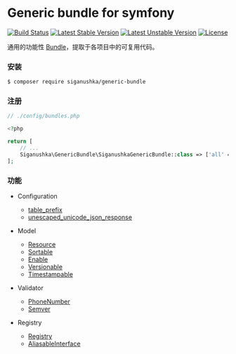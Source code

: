 # Generic bundle for symfony

[![Build Status](https://travis-ci.org/siganushka/generic-bundle.svg?branch=master)](https://travis-ci.org/siganushka/generic-bundle)
[![Latest Stable Version](https://poser.pugx.org/siganushka/generic-bundle/v/stable)](https://packagist.org/packages/siganushka/generic-bundle)
[![Latest Unstable Version](https://poser.pugx.org/siganushka/generic-bundle/v/unstable)](https://packagist.org/packages/siganushka/generic-bundle)
[![License](https://poser.pugx.org/siganushka/generic-bundle/license)](https://packagist.org/packages/siganushka/generic-bundle)

通用的功能性 [Bundle](https://symfony.com/doc/current/bundles.html)，提取于各项目中的可复用代码。

### 安装

```bash
$ composer require siganushka/generic-bundle
```

### 注册

```php
// ./config/bundles.php

<?php

return [
    // ...
    Siganushka\GenericBundle\SiganushkaGenericBundle::class => ['all' => true],
];
```

### 功能

- Configuration
	- [table_prefix](docs/configuration/table_prefix.md)
	- [unescaped_unicode_json_response](docs/configuration/unescaped_unicode_json_response.md)

- Model
	- [Resource](docs/model/resource.md)
	- [Sortable](docs/model/sortable.md)
	- [Enable](docs/model/enable.md)
	- [Versionable](docs/model/versionable.md)
	- [Timestampable](docs/model/timestampable.md)

- Validator
	- [PhoneNumber](docs/validator/phone_number.md)
	- [Semver](docs/validator/semver.md)

- Registry
	- [Registry](docs/registry/registry.md)
	- [AliasableInterface](docs/registry/registry.md#AliasableInterface)
